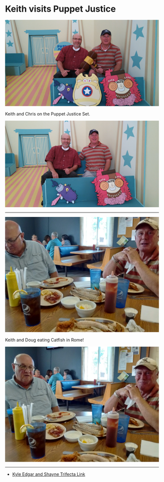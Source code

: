 # Keith visits Puppet Justice

![Keith and Chris on PJ](KeithAtPuppetJustice_WP_20200905_11_58_23_Pro.jpg)

Keith and Chris on the Puppet Justice Set.

![Keith and Chris on PJ](KeithAtPuppetJustice_WP_20200905_11_56_33_Pro.jpg)

---

![Keith and Doug Catfish in Rome](KeithDougCatfish_IMG_20200905_174210105_HDR.jpg)

Keith and Doug eating Catfish in Rome!

![Keith and Doug Catfish in Rome](KeithDougCatfish_IMG_20200905_174213943_HDR.jpg)

---

- [Kyle Edgar and Shayne Trifecta Link](http://blog.christrees.com/share/KyleEdgarShayne-Trifecta.html)
